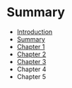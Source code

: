 # Summary

* [Introduction](README.md)
* [Summary](summary.md)
* [Chapter 1](chapter-1.md)
* [Chapter 2](chapter-2.md)
* [Chapter 3](chapter-3.md)
* Chapter 4
* Chapter 5

